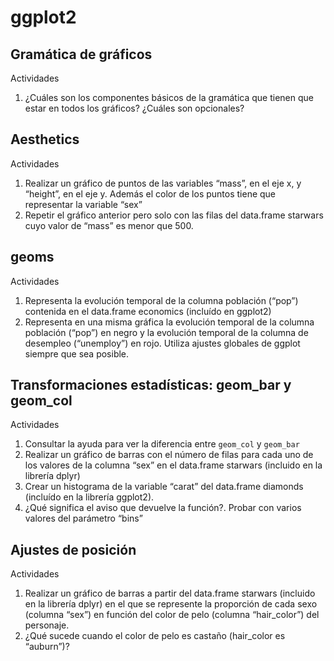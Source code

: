 # ggplot2

## Gramática de gráficos

Actividades

1. ¿Cuáles son los componentes básicos de la gramática que tienen que estar en todos los gráficos? ¿Cuáles son opcionales?

## Aesthetics

Actividades

1. Realizar un gráfico de puntos de las variables “mass”, en el eje x, y “height”, en el eje y. Además el color de los puntos tiene que representar la variable “sex”
2. Repetir el gráfico anterior pero solo con las filas del data.frame starwars cuyo valor de “mass” es menor que 500.

## geoms

Actividades

1. Representa la evolución temporal de la columna población (“pop”) contenida en el data.frame economics (incluído en ggplot2)
2. Representa en una misma gráfica la evolución temporal de la columna población (“pop”) en negro y la evolución temporal de la columna de desempleo (“unemploy”) en rojo. Utiliza ajustes globales de ggplot siempre que sea posible.

## Transformaciones estadísticas: geom_bar y geom_col

Actividades

1. Consultar la ayuda para ver la diferencia entre `geom_col` y `geom_bar`
2. Realizar un gráfico de barras con el número de filas para cada uno de los valores de la columna “sex” en el data.frame starwars (incluido en la librería dplyr)
3. Crear un histograma de la variable “carat” del data.frame diamonds (incluído en la librería ggplot2).
4. ¿Qué significa el aviso que devuelve la función?. Probar con varios valores del parámetro “bins”

## Ajustes de posición

Actividades

1. Realizar un gráfico de barras a partir del data.frame starwars (incluido en la librería dplyr) en el que se represente la proporción de cada sexo (columna “sex”) en función del color de pelo (columna “hair_color”) del personaje.
2. ¿Qué sucede cuando el color de pelo es castaño (hair_color es “auburn”)?
